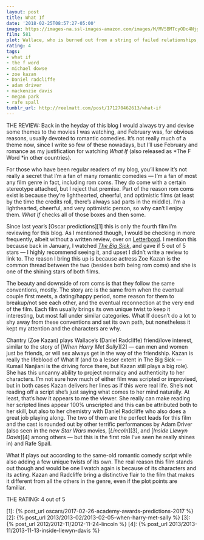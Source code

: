```yaml
---
layout: post
title: What If
date: '2018-02-25T08:57:27-05:00'
image: https://images-na.ssl-images-amazon.com/images/M/MV5BMTcyODc4Njg4OF5BMl5BanBnXkFtZTgwNDIwNDA4MTE@._V1_SY1000_SX675_AL_.jpg
film: 581
plot: Wallace, who is burned out from a string of failed relationships, forms an instant bond with Chantry, who lives with her longtime boyfriend. Together, they puzzle out what it means if your best friend is also the love of your life.
rating: 4
tags:
- what if
- the f word
- michael dowse
- zoe kazan
- Daniel radcliffe
- adam driver
- mackenzie davis
- megan park
- rafe spall
tumblr_url: http://reelmatt.com/post/171270462613/what-if
---
```


THE REVIEW: Back in the heyday of this blog I would always try and devise some themes to the movies I was watching, and February was, for obvious reasons, usually devoted to romantic comedies. It’s not really much of a theme now, since I write so few of these nowadays, but I’ll use February and romance as my justification for watching *What If* (also released as *The F Word *in other countries).

For those who have been regular readers of my blog, you’ll know it’s not really a secret that I’m a fan of many romantic comedies — I’m a fan of most any film genre in fact, including rom coms. They do come with a certain stereotype attached, but I reject that premise. Part of the reason rom coms exist is because they’re lighthearted, cheerful, and optimistic films (at least by the time the credits roll, there’s always sad parts in the middle). I’m a lighthearted, cheerful, and very optimistic person, so why can’t I enjoy them. *What If* checks all of those boxes and then some.

Since last year’s [Oscar predictions][1] this is only the fourth film I’m reviewing for this blog. As I mentioned though, I would be checking in more frequently, albeit without a written review, over on [Letterboxd](https://letterboxd.com/reelmatt/). I mention this because back in January, I watched [*The Big Sick*](https://letterboxd.com/reelmatt/films/diary/for/2018/01/12/), and gave if 5 out of 5 stars — I highly recommend seeing it, and upset I didn’t write a review to link to. The reason I bring this up is because actress Zoe Kazan is the common thread between the two (besides both being rom coms) and she is one of the shining stars of both films.

The beauty and downside of rom coms is that they follow the same conventions, mostly. The story arc is the same from when the eventual couple first meets, a dating/happy period, some reason for them to breakup/not see each other, and the eventual reconnection at the very end of the film. Each film usually brings its own unique twist to keep it interesting, but most fall under similar categories. What If doesn’t do a lot to shy away from these conventions and set its own path, but nonetheless it kept my attention and the characters are why.

Chantry (Zoe Kazan) plays Wallace’s (Daniel Radcliffe) friend/love interest, similar to the story of [*When Harry Met Sally*][2] — can men and women just be friends, or will sex always get in the way of the friendship. Kazan is really the lifeblood of What If (and to a lesser extent in The Big Sick — Kumail Nanjiani is the driving force there, but Kazan still plays a big role). She has this uncanny ability to project normalcy and authenticity to her characters. I’m not sure how much of either film was scripted or improvised, but in both cases Kazan delivers her lines as if this were real life. She’s not reading off a script she’s just saying what comes to her mind naturally. At least, that’s how it appears to me the viewer. She really can make reading her scripted lines appear 100% unscripted and this can be attributed both to her skill, but also to her chemistry with Daniel Radcliffe who also does a great job playing along. The two of them are the perfect leads for this film and the cast is rounded out by other terrific performances by Adam Driver (also seen in the new *Star Wars* movies, [*Lincoln*][3], and [*Inside Llewyn Davis*][4] among others — but this is the first role I’ve seen he really shines in) and Rafe Spall.

What If plays out according to the same-old romantic comedy script while also adding a few unique twists of its own. The real reason this film stands out though and would be one I watch again is because of its characters and its acting. Kazan and Radcliffe bring a distinctive flair to the film that makes it different from all the others in the genre, even if the plot points are familiar.

THE RATING: 4 out of 5

[1]: {% post_url oscars/2017-02-26-academy-awards-predictions-2017 %}
[2]: {% post_url 2013/2013-02/2013-02-05-when-harry-met-sally %}
[3]: {% post_url 2012/2012-11/2012-11-24-lincoln %}
[4]: {% post_url 2013/2013-11/2013-11-13-inside-llewyn-davis %}